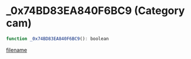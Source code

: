 # _0x74BD83EA840F6BC9 (Category cam)

```js
function _0x74BD83EA840F6BC9(): boolean
```

[filename](_0x74BD83EA840F6BC9_m.md ':include')